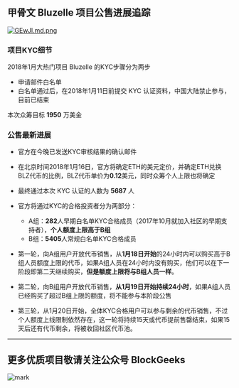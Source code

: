 ## 甲骨文 Bluzelle 项目公售进展追踪

[![GEwJl.md.png](https://s1.ax2x.com/2018/01/12/GEwJl.md.png)](https://simimg.com/i/GEwJl)

### 项目KYC细节

2018年1月大热门项目 Bluzelle 的KYC步骤分为两步

* 申请邮件白名单
* 白名单通过后，在2018年1月11日前提交 KYC 认证资料，中国大陆禁止参与，目前已结束

本次众筹目标 **1950** 万美金

### 公售最新进展

* 官方在今晚已发送KYC审核结果的确认邮件


* 在北京时间2018年1月16日，官方将确定ETH的美元定价，并确定ETH兑换BLZ代币的比例，BLZ代币单价为**0.12**美元，同时众筹个人上限也将确定
* 最终通过本次 KYC 认证的人数为 **5687** 人
* 官方将通过KYC的合格投资者分为两部分：
  * A组：**282**人早期白名单KYC合格成员（2017年10月就加入社区的早期支持者），**个人额度上限高于B组**
  * B组：**5405**人常规白名单KYC合格成员
* 第一轮，向A组用户开放代币销售，从**1月18日开始**的24小时内可以购买高于B组人员额度上限的代币，如果A组人员在24小时内没有购买，他们可以在下一阶段即第二天继续购买，**但是额度上限将与B组人员一样**。
* 第二轮，向B组用户开放代币销售，**从1月19日开始持续24小时**，如果A组人员已经购买了超过B组上限的额度，将不能参与本阶段公售
* 第三轮，从1月20日开始，全体KYC合格用户可以参与剩余的代币销售，不过个人额度上线限制依然存在，这一轮将持续15天或代币提前售罄结束，如果15天后还有代币剩余，将被收回社区代币池。

***

## 更多优质项目敬请关注公众号 BlockGeeks

![mark](http://p1z55pj7o.bkt.clouddn.com/ico/180103/2dIdaf1Bjf.jpg)